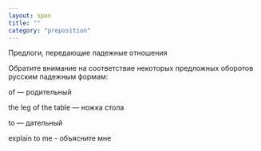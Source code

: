 ```yaml
---
layout: span
title: ""
category: "preposition"
---
```

<span class="rules"><p>Предлоги, передающие падежные отношения</p>
<p>Обратите внимание на соответствие некоторых предложных оборотов русским падежным формам:</p>
<p>of — родительный</p>
<p>the leg of the table — ножка стола</p>
<p>to — дательный</p>
<p>explain to me  - объясните мне</p></span>